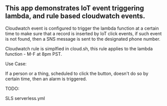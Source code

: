 ## This app demonstrates IoT event triggering lambda, and rule based cloudwatch events.

Cloudwatch event is configured to trigger the lambda function at a certain time to make sure that a record is inserted by IoT click 
events, if such event is not found, then a SNS message is sent to the designated phone number.

Cloudwatch rule is simplfied in cloud.sh, this rule applies to the lambda function - M-F at 8pm PST. 

Use Case:

If a person or a thing, scheduled to click the button, doesn't do so by certain time, then an alarm is triggered. 

TODO:

SLS serverless.yml
